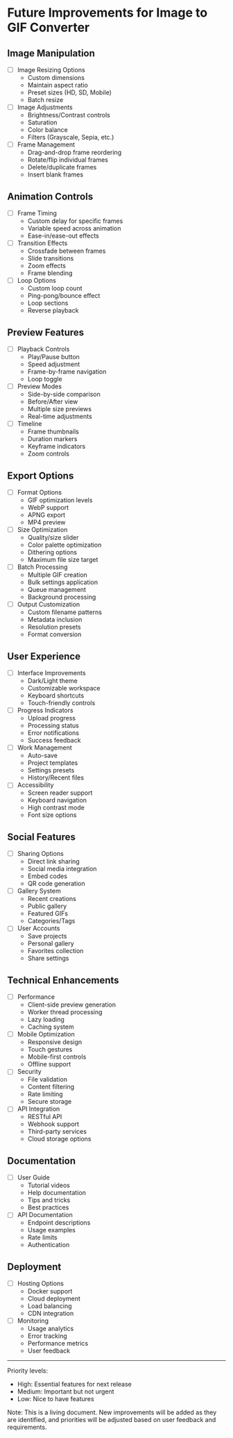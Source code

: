 # Future Improvements for Image to GIF Converter

## Image Manipulation
- [ ] Image Resizing Options
  - Custom dimensions
  - Maintain aspect ratio
  - Preset sizes (HD, SD, Mobile)
  - Batch resize
- [ ] Image Adjustments
  - Brightness/Contrast controls
  - Saturation
  - Color balance
  - Filters (Grayscale, Sepia, etc.)
- [ ] Frame Management
  - Drag-and-drop frame reordering
  - Rotate/flip individual frames
  - Delete/duplicate frames
  - Insert blank frames

## Animation Controls
- [ ] Frame Timing
  - Custom delay for specific frames
  - Variable speed across animation
  - Ease-in/ease-out effects
- [ ] Transition Effects
  - Crossfade between frames
  - Slide transitions
  - Zoom effects
  - Frame blending
- [ ] Loop Options
  - Custom loop count
  - Ping-pong/bounce effect
  - Loop sections
  - Reverse playback

## Preview Features
- [ ] Playback Controls
  - Play/Pause button
  - Speed adjustment
  - Frame-by-frame navigation
  - Loop toggle
- [ ] Preview Modes
  - Side-by-side comparison
  - Before/After view
  - Multiple size previews
  - Real-time adjustments
- [ ] Timeline
  - Frame thumbnails
  - Duration markers
  - Keyframe indicators
  - Zoom controls

## Export Options
- [ ] Format Options
  - GIF optimization levels
  - WebP support
  - APNG export
  - MP4 preview
- [ ] Size Optimization
  - Quality/size slider
  - Color palette optimization
  - Dithering options
  - Maximum file size target
- [ ] Batch Processing
  - Multiple GIF creation
  - Bulk settings application
  - Queue management
  - Background processing
- [ ] Output Customization
  - Custom filename patterns
  - Metadata inclusion
  - Resolution presets
  - Format conversion

## User Experience
- [ ] Interface Improvements
  - Dark/Light theme
  - Customizable workspace
  - Keyboard shortcuts
  - Touch-friendly controls
- [ ] Progress Indicators
  - Upload progress
  - Processing status
  - Error notifications
  - Success feedback
- [ ] Work Management
  - Auto-save
  - Project templates
  - Settings presets
  - History/Recent files
- [ ] Accessibility
  - Screen reader support
  - Keyboard navigation
  - High contrast mode
  - Font size options

## Social Features
- [ ] Sharing Options
  - Direct link sharing
  - Social media integration
  - Embed codes
  - QR code generation
- [ ] Gallery System
  - Recent creations
  - Public gallery
  - Featured GIFs
  - Categories/Tags
- [ ] User Accounts
  - Save projects
  - Personal gallery
  - Favorites collection
  - Share settings

## Technical Enhancements
- [ ] Performance
  - Client-side preview generation
  - Worker thread processing
  - Lazy loading
  - Caching system
- [ ] Mobile Optimization
  - Responsive design
  - Touch gestures
  - Mobile-first controls
  - Offline support
- [ ] Security
  - File validation
  - Content filtering
  - Rate limiting
  - Secure storage
- [ ] API Integration
  - RESTful API
  - Webhook support
  - Third-party services
  - Cloud storage options

## Documentation
- [ ] User Guide
  - Tutorial videos
  - Help documentation
  - Tips and tricks
  - Best practices
- [ ] API Documentation
  - Endpoint descriptions
  - Usage examples
  - Rate limits
  - Authentication

## Deployment
- [ ] Hosting Options
  - Docker support
  - Cloud deployment
  - Load balancing
  - CDN integration
- [ ] Monitoring
  - Usage analytics
  - Error tracking
  - Performance metrics
  - User feedback

---

Priority levels:
- High: Essential features for next release
- Medium: Important but not urgent
- Low: Nice to have features

Note: This is a living document. New improvements will be added as they are identified, and priorities will be adjusted based on user feedback and requirements.
